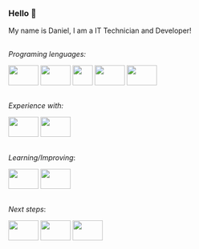 <header>
  <link rel="stylesheet" href="https://cdn.jsdelivr.net/gh/devicons/devicon@v2.15.1/devicon.min.css">
</header>

### Hello 👋
My name is Daniel, I am a IT Technician and Developer!

##
_Programing lenguages:_
<div style="display: inline">
  <img height="40" width="60" src="https://cdn.jsdelivr.net/gh/devicons/devicon/icons/csharp/csharp-original.svg"/>
  <img height="40" width="60"src="https://cdn.jsdelivr.net/gh/devicons/devicon/icons/cplusplus/cplusplus-original.svg"/>
  <img height="40" widht="60"src="https://cdn.jsdelivr.net/gh/devicons/devicon/icons/java/java-plain.svg"/>        
  <img height="40" width="60"src="https://cdn.jsdelivr.net/gh/devicons/devicon/icons/python/python-plain.svg"/>
  
  <img height="40" width="60" src="https://cdn.jsdelivr.net/gh/devicons/devicon/icons/javascript/javascript-plain.svg" />

  <!--
  <img height="40" width="60" src="https://cdn.jsdelivr.net/gh/devicons/devicon/icons/typescript/typescript-original.svg" />
  -->
  
</div>

##
_Experience with:_ 
<div>
  <img height="40" width="60" src="https://cdn.jsdelivr.net/gh/devicons/devicon/icons/react/react-original-wordmark.svg" />
  
  <img height="40" width="60" src="https://cdn.jsdelivr.net/gh/devicons/devicon@latest/icons/electron/electron-original.svg" />
               
</div>

##

_Learning/Improving_:
<div>
  <!--
  <img height="40" width="60" src="https://cdn.jsdelivr.net/gh/devicons/devicon/icons/react/react-original-wordmark.svg" /> 
  -->
  
  <img height="40" width="60" src="https://cdn.jsdelivr.net/gh/devicons/devicon@latest/icons/dotnetcore/dotnetcore-original.svg" />

  
  <img height="40" width="60" src="https://cdn.jsdelivr.net/gh/devicons/devicon@latest/icons/mysql/mysql-plain-wordmark.svg" />
          
          
         
</div>

##

_Next steps_:

<div>
  <img height="40" width="60" src="https://cdn.jsdelivr.net/gh/devicons/devicon/icons/flutter/flutter-original.svg" />        
  <img height="40" width="60" src="https://cdn.jsdelivr.net/gh/devicons/devicon/icons/kotlin/kotlin-plain.svg" /> 
  <img height="40" width="60" src="https://cdn.jsdelivr.net/gh/devicons/devicon/icons/r/r-original.svg" /> 
  
</div>
